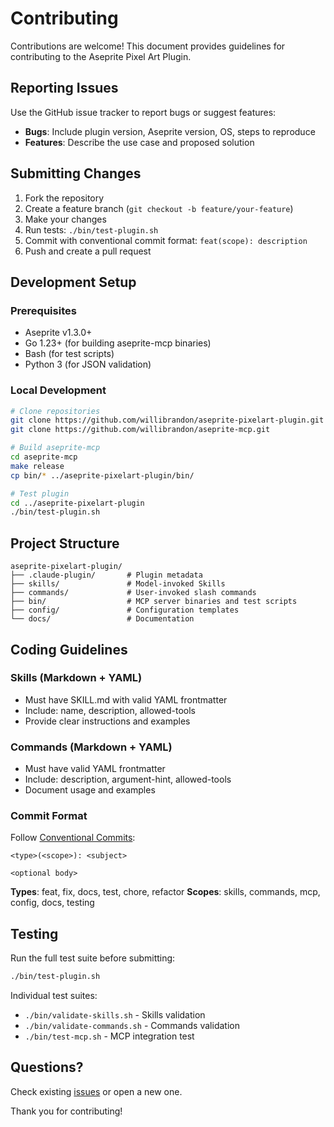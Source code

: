 # Contributing

Contributions are welcome! This document provides guidelines for contributing to the Aseprite Pixel Art Plugin.

## Reporting Issues

Use the GitHub issue tracker to report bugs or suggest features:
- **Bugs**: Include plugin version, Aseprite version, OS, steps to reproduce
- **Features**: Describe the use case and proposed solution

## Submitting Changes

1. Fork the repository
2. Create a feature branch (`git checkout -b feature/your-feature`)
3. Make your changes
4. Run tests: `./bin/test-plugin.sh`
5. Commit with conventional commit format: `feat(scope): description`
6. Push and create a pull request

## Development Setup

### Prerequisites
- Aseprite v1.3.0+
- Go 1.23+ (for building aseprite-mcp binaries)
- Bash (for test scripts)
- Python 3 (for JSON validation)

### Local Development
```bash
# Clone repositories
git clone https://github.com/willibrandon/aseprite-pixelart-plugin.git
git clone https://github.com/willibrandon/aseprite-mcp.git

# Build aseprite-mcp
cd aseprite-mcp
make release
cp bin/* ../aseprite-pixelart-plugin/bin/

# Test plugin
cd ../aseprite-pixelart-plugin
./bin/test-plugin.sh
```

## Project Structure

```
aseprite-pixelart-plugin/
├── .claude-plugin/       # Plugin metadata
├── skills/               # Model-invoked Skills
├── commands/             # User-invoked slash commands
├── bin/                  # MCP server binaries and test scripts
├── config/               # Configuration templates
└── docs/                 # Documentation
```

## Coding Guidelines

### Skills (Markdown + YAML)
- Must have SKILL.md with valid YAML frontmatter
- Include: name, description, allowed-tools
- Provide clear instructions and examples

### Commands (Markdown + YAML)
- Must have valid YAML frontmatter
- Include: description, argument-hint, allowed-tools
- Document usage and examples

### Commit Format
Follow [Conventional Commits](https://www.conventionalcommits.org/):

```
<type>(<scope>): <subject>

<optional body>
```

**Types**: feat, fix, docs, test, chore, refactor
**Scopes**: skills, commands, mcp, config, docs, testing

## Testing

Run the full test suite before submitting:
```bash
./bin/test-plugin.sh
```

Individual test suites:
- `./bin/validate-skills.sh` - Skills validation
- `./bin/validate-commands.sh` - Commands validation
- `./bin/test-mcp.sh` - MCP integration test

## Questions?

Check existing [issues](https://github.com/willibrandon/aseprite-pixelart-plugin/issues) or open a new one.

Thank you for contributing!

